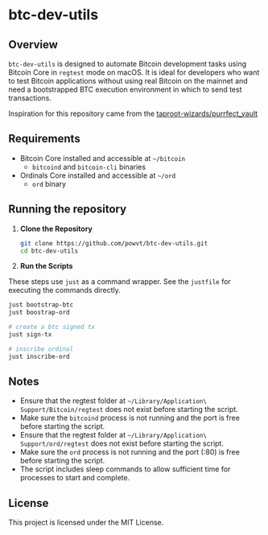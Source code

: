 # btc-dev-utils

## Overview

`btc-dev-utils` is designed to automate Bitcoin development tasks using Bitcoin Core in `regtest` mode on macOS. It is ideal for developers who want to test Bitcoin applications without using real Bitcoin on the mainnet and need a bootstrapped BTC execution environment in which to send test transactions.

Inspiration for this repository came from the [taproot-wizards/purrfect_vault](https://github.com/taproot-wizards/purrfect_vault)

## Requirements

- Bitcoin Core installed and accessible at `~/bitcoin`
   - `bitcoind` and `bitcoin-cli` binaries
- Ordinals Core installed and accessible at `~/ord`
   - `ord` binary

## Running the repository

1. **Clone the Repository**

   ```sh
   git clone https://github.com/powvt/btc-dev-utils.git
   cd btc-dev-utils
   ```

2. **Run the Scripts**

These steps use `just` as a command wrapper. See the `justfile` for executing the commands directly.

   ```sh
   just bootstrap-btc
   just boostrap-ord
   
   # create a btc signed tx
   just sign-tx

   # inscribe ordinal
   just inscribe-ord
   ```

## Notes

- Ensure that the regtest folder at `~/Library/Application\ Support/Bitcoin/regtest` does not exist before starting the script.
- Make sure the `bitcoind` process is not running and the port is free before starting the script.
- Ensure that the regtest folder at `~/Library/Application\ Support/ord/regtest` does not exist before starting the script.
- Make sure the `ord` process is not running and the port (:80) is free before starting the script.
- The script includes sleep commands to allow sufficient time for processes to start and complete.

## License

This project is licensed under the MIT License.

